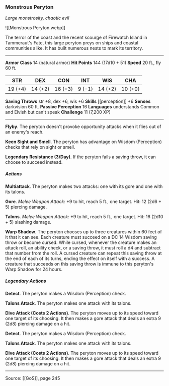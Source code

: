### Monstrous Peryton
_Large monstrosity, chaotic evil_

![[Monstrous Peryton.webp]]

The terror of the coast and the recent scourge of Firewatch Island in Tammeraut's Fate, this large peryton preys on ships and coastal communities alike. It has built numerous nests to mark its territory.






---

**Armor Class** 14 (natural armor)
**Hit Points** 144 (17d10 + 51)
**Speed** 20 ft., fly 60 ft.

| STR     | DEX     | CON     | INT     | WIS     | CHA     |
|---------|---------|---------|---------|---------|---------|
| 19 (+4) | 14 (+2) | 16 (+3) | 9 (-1) | 14 (+2) | 10 (+0) |

**Saving Throws** str +8, dex +6, wis +6
**Skills** [[perception]] +6
**Senses** darkvision 60 ft.
**Passive Perception** 16
**Languages** understands Common and Elvish but can't speak
**Challenge** 11 (7,200 XP)

---

**Flyby**. The peryton doesn't provoke opportunity attacks when it flies out of an enemy's reach.

**Keen Sight and Smell**. The peryton has advantage on Wisdom (Perception) checks that rely on sight or smell.

**Legendary Resistance (3/Day)**. If the peryton fails a saving throw, it can choose to succeed instead.

##### Actions
**Multiattack**. The peryton makes two attacks: one with its gore and one with its talons.

**Gore**. _Melee Weapon Attack:_ +9 to hit, reach 5 ft., one target. Hit: 12 (2d6 + 5) piercing damage.

**Talons**. _Melee Weapon Attack:_ +9 to hit, reach 5 ft., one target. Hit: 16 (2d10 + 5) slashing damage.

**Warp Shadow**. The peryton chooses up to three creatures within 60 feet of it that it can see. Each creature must succeed on a DC 14 Wisdom saving throw or become cursed. While cursed, whenever the creature makes an attack roll, an ability check, or a saving throw, it must roll a d4 and subtract that number from the roll. A cursed creature can repeat this saving throw at the end of each of its turns, ending the effect on itself with a success. A creature that succeeds on this saving throw is immune to this peryton's Warp Shadow for 24 hours.

##### Legendary Actions
**Detect**. The peryton makes a Wisdom (Perception) check.

**Talons Attack**. The peryton makes one attack with its talons.

**Dive Attack (Costs 2 Actions)**. The peryton moves up to its speed toward one target of its choosing. It then makes a gore attack that deals an extra 9 (2d8) piercing damage on a hit.

**Detect**. The peryton makes a Wisdom (Perception) check.

**Talons Attack**. The peryton makes one attack with its talons.

**Dive Attack (Costs 2 Actions)**. The peryton moves up to its speed toward one target of its choosing. It then makes a gore attack that deals an extra 9 (2d8) piercing damage on a hit.


---

Source: [[GoS]], page 245